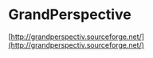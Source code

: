 <!--
id: 1672106187
link: http://tumblr.atmos.org/post/1672106187/grandperspective
slug: grandperspective
date: Wed Nov 24 2010 12:12:33 GMT-0800 (PST)
publish: 2010-11-024
tags: 
title: GrandPerspective
-->


GrandPerspective
================

[http://grandperspectiv.sourceforge.net/](http://grandperspectiv.sourceforge.net/)

